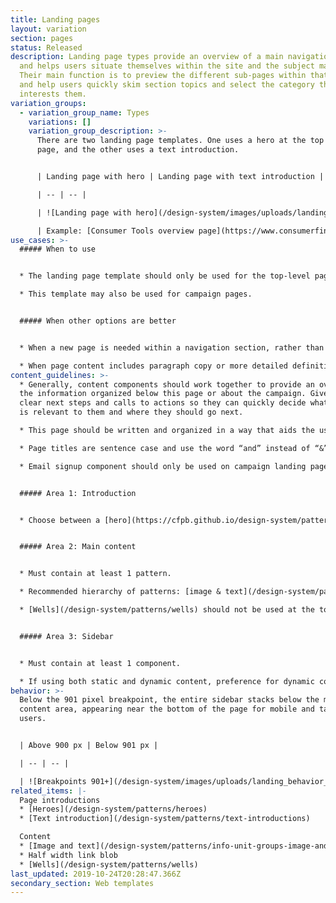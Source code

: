 ```yaml
---
title: Landing pages
layout: variation
section: pages
status: Released
description: Landing page types provide an overview of a main navigation section
  and helps users situate themselves within the site and the subject matter.
  Their main function is to preview the different sub-pages within that section
  and help users quickly skim section topics and select the category that
  interests them.
variation_groups:
  - variation_group_name: Types
    variations: []
    variation_group_description: >-
      There are two landing page templates. One uses a hero at the top of the
      page, and the other uses a text introduction.


      | Landing page with hero | Landing page with text introduction | 

      | -- | -- | 

      | ![Landing page with hero](/design-system/images/uploads/landing_top_examplea_2x.jpg) | ![Landing page with text introduction](/design-system/images/uploads/landing_top_exampleb_2x.jpg) | 

      | Example: [Consumer Tools overview page](https://www.consumerfinance.gov/consumer-tools/) | Example: [About Us overview page](https://www.consumerfinance.gov/about-us/)
use_cases: >-
  ##### When to use


  * The landing page template should only be used for the top-level page under each main navigation section on the site to help users navigate to the various sub-sections within the navigation vertical. Examples: [Data & research overview](https://www.consumerfinance.gov/data-research/), [Policy & compliance overview](https://www.consumerfinance.gov/policy-compliance/).

  * This template may also be used for campaign pages.


  ##### When other options are better


  * When a new page is needed within a navigation section, rather than at the top-level.

  * When page content includes paragraph copy or more detailed definitions or explanations.
content_guidelines: >-
  * Generally, content components should work together to provide an overview of
  the information organized below this page or about the campaign. Give users
  clear next steps and calls to actions so they can quickly decide what content
  is relevant to them and where they should go next.

  * This page should be written and organized in a way that aids the user in skimming and quickly navigating to lower-level pages.

  * Page titles are sentence case and use the word “and” instead of “&”. (Note that navigation labels follow a different style.)

  * Email signup component should only be used on campaign landing pages. This component is not used on Landing pages.


  ##### Area 1: Introduction


  * Choose between a [hero](https://cfpb.github.io/design-system/patterns/heroes) or [text introduction](https://cfpb.github.io/design-system/patterns/text-introductions) for this area.


  ##### Area 2: Main content


  * Must contain at least 1 pattern.

  * Recommended hierarchy of patterns: [image & text](/design-system/patterns/info-unit-groups-image-and-text), [well](/design-system/patterns/wells),  half width link blobs.

  * [Wells](/design-system/patterns/wells) should not be used at the top of this area if the introduction area contains a hero.


  ##### Area 3: Sidebar


  * Must contain at least 1 component.

  * If using both static and dynamic content, preference for dynamic content to appear above static content.
behavior: >-
  Below the 901 pixel breakpoint, the entire sidebar stacks below the main
  content area, appearing near the bottom of the page for mobile and tablet
  users. 


  | Above 900 px | Below 901 px | 

  | -- | -- | 

  | ![Breakpoints 901+](/design-system/images/uploads/landing_behavior_desktop_2x.jpg) | ![Breakpoints 900 and less](/design-system/images/uploads/landing_behavior_mobile_2x.jpg) |
related_items: |-
  Page introductions
  * [Heroes](/design-system/patterns/heroes)
  * [Text introduction](/design-system/patterns/text-introductions)

  Content
  * [Image and text](/design-system/patterns/info-unit-groups-image-and-text)
  * Half width link blob
  * [Wells](/design-system/patterns/wells)
last_updated: 2019-10-24T20:28:47.366Z
secondary_section: Web templates
---
```

